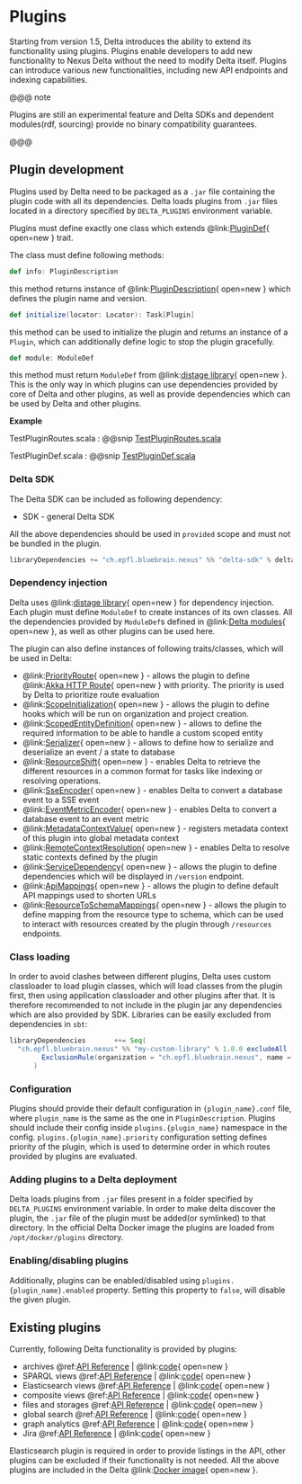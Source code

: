 # Plugins

Starting from version 1.5, Delta introduces the ability to extend its functionality using plugins. Plugins enable
developers to add new functionality to Nexus Delta without the need to modify Delta itself. Plugins can introduce various
new functionalities, including new API endpoints and indexing capabilities. 

@@@ note

Plugins are still an experimental feature and Delta SDKs and dependent modules(rdf, sourcing) provide no binary compatibility guarantees.

@@@

## Plugin development

Plugins used by Delta need to be packaged as a `.jar` file containing the plugin code with all its dependencies.
Delta loads plugins from `.jar` files located in a directory specified by `DELTA_PLUGINS` environment variable.

Plugins must define exactly one class which extends @link:[PluginDef](https://github.com/BlueBrain/nexus/blob/$git.branch$/delta/sdk/src/main/scala/ch/epfl/bluebrain/nexus/delta/sdk/plugin/PluginDef.scala){ open=new } trait.

The class must define following methods:

```scala
def info: PluginDescription
```
this method returns instance of @link:[PluginDescription](https://github.com/BlueBrain/nexus/blob/$git.branch$/delta/sdk/src/main/scala/ch/epfl/bluebrain/nexus/delta/sdk/model/ComponentDescription.scala#L50){ open=new } which defines the plugin name and version.

```scala
def initialize(locator: Locator): Task[Plugin]
```
this method can be used to initialize the plugin and returns an instance of a `Plugin`, which can additionally define logic
to stop the plugin gracefully.

```scala
def module: ModuleDef
```
this method must return `ModuleDef` from @link:[distage library](https://izumi.7mind.io/distage/basics.html#quick-start){ open=new }.
This is the only way in which plugins can use dependencies provided by core of Delta and other plugins, as well as provide
dependencies which can be used by Delta and other plugins.

**Example**

TestPluginRoutes.scala
:   @@snip [TestPluginRoutes.scala](../../../../../../../delta/plugins/test-plugin/src/main/scala/ch/epfl/bluebrain/nexus/delta/testplugin/TestPluginRoutes.scala)


TestPluginDef.scala
:   @@snip [TestPluginDef.scala](../../../../../../../delta/plugins/test-plugin/src/main/scala/ch/epfl/bluebrain/nexus/delta/testplugin/TestPluginDef.scala)

### Delta SDK

The Delta SDK can be included as following dependency:

 - SDK - general Delta SDK


All the above dependencies should be used in `provided` scope and must not be bundled in the plugin.
```sbt
libraryDependencies += "ch.epfl.bluebrain.nexus" %% "delta-sdk" % deltaVersion % Provided
```

### Dependency injection

Delta uses @link:[distage library](https://izumi.7mind.io/distage/basics.html#quick-start){ open=new }  for dependency injection.
Each plugin must define `ModuleDef` to create instances of its own classes.
All the dependencies provided by `ModuleDef`s defined in @link:[Delta modules](https://github.com/BlueBrain/nexus/tree/$git.branch$/delta/app/src/main/scala/ch/epfl/bluebrain/nexus/delta/wiring){ open=new }, 
as well as other plugins can be used here.

The plugin can also define instances of following traits/classes, which will be used in Delta:

  - @link:[PriorityRoute](https://github.com/BlueBrain/nexus/blob/$git.branch$/delta/sdk/src/main/scala/ch/epfl/bluebrain/nexus/delta/sdk/PriorityRoute.scala){ open=new } - allows the plugin to define @link:[Akka HTTP Route](https://doc.akka.io/libraries/akka-http/current/routing-dsl/index.html){ open=new } with priority. The priority is used
    by Delta to prioritize route evaluation
  - @link:[ScopeInitialization](https://github.com/BlueBrain/nexus/blob/$git.branch$/delta/sdk/src/main/scala/ch/epfl/bluebrain/nexus/delta/sdk/ScopeInitialization.scala){ open=new } - allows the plugin to define hooks which will be run on organization and project creation. 
  - @link:[ScopedEntityDefinition](https://github.com/BlueBrain/nexus/blob/$git.branch$/delta/sourcing-psql/src/main/scala/ch/epfl/bluebrain/nexus/delta/sourcing/ScopedEntityDefinition.scala){ open=new }  - allows to define the required information to be able to handle a custom scoped entity
  - @link:[Serializer](https://github.com/BlueBrain/nexus/blob/$git.branch$/delta/sourcing-psql/src/main/scala/ch/epfl/bluebrain/nexus/delta/sourcing/Serializer.scala){ open=new }  - allows to define how to serialize and deserialize an event / a state to database
  - @link:[ResourceShift](https://github.com/BlueBrain/nexus/blob/$git.branch$/delta/sdk/src/main/scala/ch/epfl/bluebrain/nexus/delta/sdk/ResourceShift.scala){ open=new }  - enables Delta to retrieve the different resources in a common format for tasks like indexing or resolving operations.
  - @link:[SseEncoder](https://github.com/BlueBrain/nexus/blob/$git.branch$/delta/sdk/src/main/scala/ch/epfl/bluebrain/nexus/delta/sdk/sse/SseEncoder.scala){ open=new } - enables Delta to convert a database event to a SSE event
  - @link:[EventMetricEncoder](https://github.com/BlueBrain/nexus/blob/$git.branch$/delta/sdk/src/main/scala/ch/epfl/bluebrain/nexus/delta/sdk/model/metrics/EventMetricEncoder.scala){ open=new } - enables Delta to convert a database event to an event metric
  - @link:[MetadataContextValue](https://github.com/BlueBrain/nexus/blob/$git.branch$/delta/sdk/src/main/scala/ch/epfl/bluebrain/nexus/delta/sdk/model/MetadataContextValue.scala){ open=new } - registers metadata context of this plugin into global metadata context 
  - @link:[RemoteContextResolution](https://github.com/BlueBrain/nexus/blob/$git.branch$/delta/rdf/src/main/scala/ch/epfl/bluebrain/nexus/delta/rdf/jsonld/context/RemoteContextResolution.scala){ open=new } - enables Delta to resolve static contexts defined by the plugin
  - @link:[ServiceDependency](https://github.com/BlueBrain/nexus/blob/$git.branch$/delta/kernel/src/main/scala/ch/epfl/bluebrain/nexus/delta/kernel/dependency/ServiceDependency.scala){ open=new } - allows the plugin to define dependencies which will be displayed in `/version` endpoint.
  - @link:[ApiMappings](https://github.com/BlueBrain/nexus/blob/$git.branch$/delta/sdk/src/main/scala/ch/epfl/bluebrain/nexus/delta/sdk/projects/model/ApiMappings.scala){ open=new } - allows the plugin to define default API mappings used to shorten URLs
  - @link:[ResourceToSchemaMappings](https://github.com/BlueBrain/nexus/blob/$git.branch$/delta/sdk/src/main/scala/ch/epfl/bluebrain/nexus/delta/sdk/model/ResourceToSchemaMappings.scala){ open=new } - allows the plugin to define mapping from the resource type to schema, which can be used to interact with resources created by the plugin through `/resources` endpoints.

### Class loading

In order to avoid clashes between different plugins, Delta uses custom classloader to load plugin classes,
which will load classes from the plugin first, then using application classloader and other plugins after that.
It is therefore recommended to not include in the plugin jar any dependencies which are also provided by SDK.
Libraries can be easily excluded from dependencies in `sbt`:

```sbt
libraryDependencies       ++= Seq(
  "ch.epfl.bluebrain.nexus" %% "my-custom-library" % 1.0.0 excludeAll (
        ExclusionRule(organization = "ch.epfl.bluebrain.nexus", name = "shared-library_2.13")
      )
```

### Configuration

Plugins should provide their default configuration in `{plugin_name}.conf` file, where `plugin_name` is the same as the one in `PluginDescription`. 
Plugins should include their config inside `plugins.{plugin_name}` namespace in the config.
`plugins.{plugin_name}.priority` configuration setting defines priority of the plugin, which is used to determine order in which routes provided by plugins are evaluated.

### Adding plugins to a Delta deployment

Delta loads plugins from `.jar` files present in a folder specified by `DELTA_PLUGINS` environment variable. In order to make delta discover the plugin,
the `.jar` file of the plugin must be added(or symlinked) to that directory. In the official Delta Docker image the plugins
are loaded from `/opt/docker/plugins` directory.

### Enabling/disabling plugins

Additionally, plugins can be enabled/disabled using `plugins.{plugin_name}.enabled` property. Setting this property to `false`, will disable the given plugin.


## Existing plugins

Currently, following Delta functionality is provided by plugins:

- archives @ref:[API Reference](../api/archives-api.md) | @link:[code](https://github.com/BlueBrain/nexus/tree/$git.branch$/delta/plugins/archive/src){ open=new }
- SPARQL views @ref:[API Reference](../api/views/sparql-view-api.md) | @link:[code](https://github.com/BlueBrain/nexus/tree/$git.branch$/delta/plugins/blazegraph/src){ open=new }
- Elasticsearch views @ref:[API Reference](../api/views/elasticsearch-view-api.md) | @link:[code](https://github.com/BlueBrain/nexus/tree/$git.branch$/delta/plugins/elasticsearch/src){ open=new }
- composite views @ref:[API Reference](../api/views/composite-view-api.md) | @link:[code](https://github.com/BlueBrain/nexus/tree/$git.branch$/delta/plugins/composite-views/src){ open=new }
- files and storages @ref:[API Reference](../api/files-api.md) | @link:[code](https://github.com/BlueBrain/nexus/tree/$git.branch$/delta/plugins/storage/src){ open=new }
- global search @ref:[API Reference](../api/search-api.md) | @link:[code](https://github.com/BlueBrain/nexus/tree/$git.branch$/delta/plugins/search/src){ open=new }
- graph analytics @ref:[API Reference](../api/graph-analytics-api.md) | @link:[code](https://github.com/BlueBrain/nexus/tree/$git.branch$/delta/plugins/graph-analytics/src){ open=new }
- Jira @ref:[API Reference](../api/jira.md) | @link:[code](https://github.com/BlueBrain/nexus/tree/$git.branch$/delta/plugins/jira/src){ open=new }

Elasticsearch plugin is required in order to provide listings in the API, other plugins can be excluded if their functionality is not needed.
All the above plugins are included in the Delta @link:[Docker image](https://hub.docker.com/r/bluebrain/nexus-delta/){ open=new }.    




